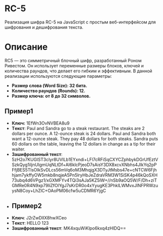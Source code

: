# RC-5
Реализация шифра RC-5 на JavaScript с простым веб-интерфейсом для шифрования и дешифрования текста.
# Описание
RC5 — это симметричный блочный шифр, разработанный Роном Ривестом. Он использует переменные размеры блоков, ключей и количества раундов, что делает его гибким и эффективным. В данной реализации используются следующие параметры:
- **Размер слова (Word Size): 32 бита.**
- **Количество раундов (Rounds): 12.**
- **Размер ключа: от 8 до 32 символов.**
  
## Пример1
- **Ключ:** 1EfWn3OvNVBEA8u9
- **Tекст**: Paul and Sandra go to a steak restaurant. The steaks are 2 dollars per ounce. A 12-ounce steak is 24 dollars. Paul and Sandra both want a 12-ounce steak. They pay 48 dollars for both steaks. Sandra puts 60 dollars on the table, leaving the 12 dollars in change as a tip for their waiter.
- **Зашифрованный текст**: 5zH2o7KUGIST3cIyr8UVILb1EYxndi+LFl7cRFiSqCXYCZphbykDGrUfEztVSzkQyg1iljnUIgmUqNLtDf+AI6klcPjeoD7sAisY3DX8xcvXNbhs4JIkYq2pPFfjBES5TlsOIkSvDLcs56mVq6oM3MhqjgX3DTyJtMsbs47e+cNTCW6Fjhhjam7ykffyOW5mkb8nqjeA5Pn5lryHbJeZdraVRM3W1SiSK4p46kQoSXH73ubq4d6VPgz1/xGXMFYv4TQi3sAJa5KZ5lW+//nSb9aOQ5W/F/Dh+ziTGMRe0R4N9xp79IiZfOlYgJ7sKrDR0o4xYyugKE3PhklLWMvxJINFPRWzuysN8Coy+LhZlC+OAoPM06cfw5uCDMR6YjgC
- 
  ## Пример2
- **Ключ**: J2rZwDlIX8hwXCeo
- **Tекст**: HELLO 123
- **Зашифрованный текст**: MK4xquWiKlpo6kxq4zHlDQ==

